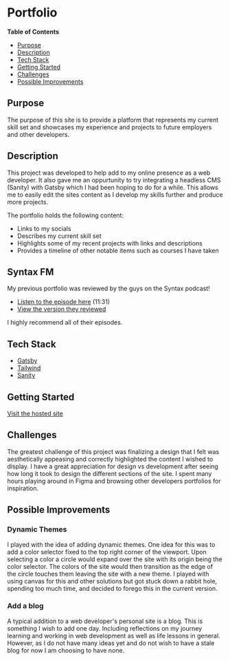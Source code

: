 # Portfolio

**Table of Contents**

-  [Purpose](#purpose)
-  [Description](#description)
-  [Tech Stack](#tech-stack)
-  [Getting Started](#getting-started)
-  [Challenges](#challenges)
-  [Possible Improvements](#possible-improvements)

## Purpose

The purpose of this site is to provide a platform that represents my current skill set and showcases my experience and projects to future employers and other developers.

## Description

This project was developed to help add to my online presence as a web developer. It also gave me an oppurtunity to try integrating a headless CMS (Sanity) with Gatsby which I had been hoping to do for a while. This allows me to easily edit the sites content as I develop my skills further and produce more projects.

The portfolio holds the following content:

-  Links to my socials
-  Describes my current skill set
-  Highlights some of my recent projects with links and descriptions
-  Provides a timeline of other notable items such as courses I have taken

## Syntax FM

My previous portfolio was reviewed by the guys on the Syntax podcast!

-  [Listen to the episode here](https://syntax.fm/show/338/syntax-highlight-we-review-your-portfolio) (11:31)
-  [View the version they reviewed](https://ben-lammers-syntax.netlify.app/)

I highly recommend all of their episodes.

## Tech Stack

-  [Gatsby](https://www.gatsbyjs.com/docs)
-  [Tailwind](https://tailwindcss.com/docs/installation)
-  [Sanity](https://www.sanity.io/docs/overview-introduction)

## Getting Started

[Visit the hosted site](https://benlammers.dev/)

## Challenges

The greatest challenge of this project was finalizing a design that I felt was aesthetically appeasing and correctly highlighted the content I wished to display. I have a great appreciation for design vs development after seeing how long it took to design the different sections of the site. I spent many hours playing around in Figma and browsing other developers portfolios for inspiration.

## Possible Improvements

### Dynamic Themes

I played with the idea of adding dynamic themes. One idea for this was to add a color selector fixed to the top right corner of the viewport. Upon selecting a color a circle would expand over the site with its origin being the color selector. The colors of the site would then transition as the edge of the circle touches them leaving the site with a new theme. I played with using canvas for this and other solutions but got stuck down a rabbit hole, spending too much time, and decided to forego this in the current version.

### Add a blog

A typical addition to a web developer's personal site is a blog. This is something I wish to add one day. Including reflections on my journey learning and working in web development as well as life lessons in general. However, as I do not have many ideas yet and do not wish to have a stale blog for now I am choosing to have none.
